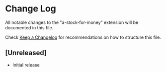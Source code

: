 # Change Log

All notable changes to the "a-stock-for-money" extension will be documented in this file.

Check [Keep a Changelog](http://keepachangelog.com/) for recommendations on how to structure this file.

## [Unreleased]

- Initial release